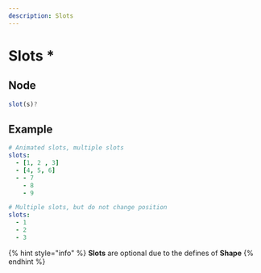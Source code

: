 ```yaml
---
description: Slots
---
```


# Slots \*

## Node

```javascript
slot(s)?
```

## Example

```yaml
# Animated slots, multiple slots
slots:
  - [1, 2 , 3]
  - [4, 5, 6]
  - - 7
    - 8
    - 9
```

```yaml
# Multiple slots, but do not change position
slots:
  - 1
  - 2
  - 3
```

{% hint style="info" %}
**Slots** are optional due to the defines of **Shape**
{% endhint %}

